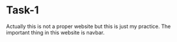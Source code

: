 # Task-1
Actually this is not a proper website but this is just my practice. The important thing in this website is navbar.

